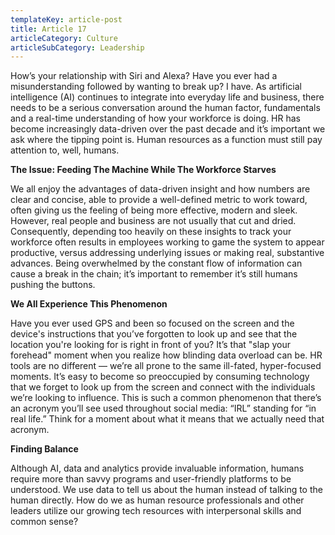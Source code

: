 ```yaml
---
templateKey: article-post
title: Article 17
articleCategory: Culture
articleSubCategory: Leadership
---
```


How’s your relationship with Siri and Alexa? Have you ever had a misunderstanding followed by wanting to break up? I have. As artificial intelligence (AI) continues to integrate into everyday life and business, there needs to be a serious conversation around the human factor, fundamentals and a real-time understanding of how your workforce is doing. HR has become increasingly data-driven over the past decade and it’s important we ask where the tipping point is. Human resources as a function must still pay attention to, well, humans.

**The Issue: Feeding The Machine While The Workforce Starves**

We all enjoy the advantages of data-driven insight and how numbers are clear and concise, able to provide a well-defined metric to work toward, often giving us the feeling of being more effective, modern and sleek. However, real people and business are not usually that cut and dried. Consequently, depending too heavily on these insights to track your workforce often results in employees working to game the system to appear productive, versus addressing underlying issues or making real, substantive advances. Being overwhelmed by the constant flow of information can cause a break in the chain; it’s important to remember it’s still humans pushing the buttons.

**We All Experience This Phenomenon**

Have you ever used GPS and been so focused on the screen and the device's instructions that you’ve forgotten to look up and see that the location you're looking for is right in front of you? It’s that "slap your forehead" moment when you realize how blinding data overload can be. HR tools are no different — we’re all prone to the same ill-fated, hyper-focused moments. It’s easy to become so preoccupied by consuming technology that we forget to look up from the screen and connect with the individuals we’re looking to influence. This is such a common phenomenon that there’s an acronym you’ll see used throughout social media: “IRL” standing for “in real life.” Think for a moment about what it means that we actually need that acronym.

**Finding Balance**

Although AI, data and analytics provide invaluable information, humans require more than savvy programs and user-friendly platforms to be understood. We use data to tell us about the human instead of talking to the human directly. How do we as human resource professionals and other leaders utilize our growing tech resources with interpersonal skills and common sense?
